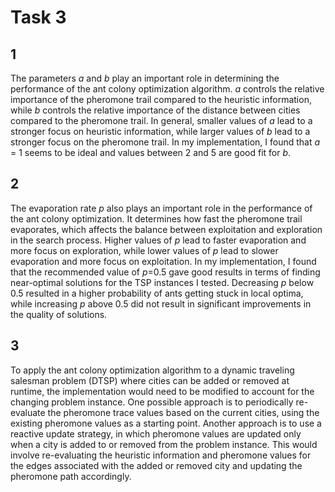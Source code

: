 # Task 3


## 1
The parameters $a$ and $b$ play an important role in determining the performance of the ant colony optimization algorithm. $a$ controls the relative importance of the pheromone trail compared to the heuristic information, while $b$ controls the relative importance of the distance between cities compared to the pheromone trail. In general, smaller values of $a$ lead to a stronger focus on heuristic information, while larger values of $b$ lead to a stronger focus on the pheromone trail. In my implementation, I found that $a$ = 1 seems to be ideal and values between 2 and 5 are good fit for $b$.


## 2
The evaporation rate $p$ also plays an important role in the performance of the ant colony optimization. It determines how fast the pheromone trail evaporates, which affects the balance between exploitation and exploration in the search process. Higher values of $p$ lead to faster evaporation and more focus on exploration, while lower values of $p$ lead to slower evaporation and more focus on exploitation. In my implementation, I found that the recommended value of $p$=0.5 gave good results in terms of finding near-optimal solutions for the TSP instances I tested. Decreasing $p$ below 0.5 resulted in a higher probability of ants getting stuck in local optima, while increasing $p$ above 0.5 did not result in significant improvements in the quality of solutions.


## 3
To apply the ant colony optimization algorithm to a dynamic traveling salesman problem (DTSP) where cities can be added or removed at runtime, the implementation would need to be modified to account for the changing problem instance. One possible approach is to periodically re-evaluate the pheromone trace values based on the current cities, using the existing pheromone values as a starting point. Another approach is to use a reactive update strategy, in which pheromone values are updated only when a city is added to or removed from the problem instance. This would involve re-evaluating the heuristic information and pheromone values for the edges associated with the added or removed city and updating the pheromone path accordingly.